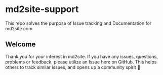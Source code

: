 # md2site-support
This repo solves the purpose of Issue tracking and Documentation for md2site.com

## Welcome
Thank you for your interest in md2site. If you have any issues, questions, problems or feedback, please utilize an Issue here on GitHub. This helps others to track similar issues, and opens up a community spirit 🎉
